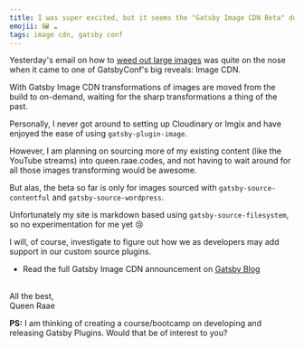 ```yaml
---
title: I was super excited, but it seems the "Gatsby Image CDN Beta" does not support gatsby-source-filesystem (yet...)
emojii: 🖼 ☁️
tags: image cdn, gatsby conf
---
```


Yesterday's email on how to [weed out large images](/emails/2022-03-02-large-files/) was quite on the nose when it came to one of GatsbyConf's big reveals: Image CDN.

With Gatsby Image CDN transformations of images are moved from the build to on-demand, waiting for the sharp transformations a thing of the past.

Personally, I never got around to setting up Cloudinary or Imgix and have enjoyed the ease of using `gatsby-plugin-image`.

However, I am planning on sourcing more of my existing content (like the YouTube streams) into queen.raae.codes, and not having to wait around for all those images transforming would be awesome.

But alas, the beta so far is only for images sourced with `gatsby-source-contentful` and `gatsby-source-wordpress`.

Unfortunately my site is markdown based using `gatsby-source-filesystem`, so no experimentation for me yet 😢

I will, of course, investigate to figure out how we as developers may add support in our custom source plugins.

- Read the full Gatsby Image CDN announcement on [Gatsby Blog](https://www.gatsbyjs.com/blog/image-cdn-lightning-fast-image-processing-for-gatsby-cloud/)

&nbsp;  
All the best,  
Queen Raae

**PS:** I am thinking of creating a course/bootcamp on developing and releasing Gatsby Plugins. Would that be of interest to you?
